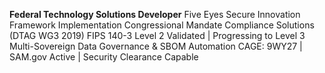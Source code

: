 **Federal Technology Solutions Developer**
Five Eyes Secure Innovation Framework Implementation
Congressional Mandate Compliance Solutions (DTAG WG3 2019)
FIPS 140-3 Level 2 Validated | Progressing to Level 3
Multi-Sovereign Data Governance & SBOM Automation
CAGE: 9WY27 | SAM.gov Active | Security Clearance Capable
